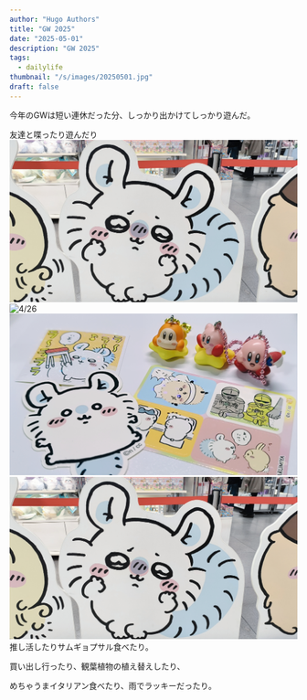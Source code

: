 ```yaml
---
author: "Hugo Authors"
title: "GW 2025"
date: "2025-05-01"
description: "GW 2025"
tags:
  - dailylife
thumbnail: "/s/images/20250501.jpg"
draft: false
---
```


今年のGWは短い連休だった分、しっかり出かけてしっかり遊んだ。
  
友達と喋ったり遊んだり  
![4/26](IMG_20250429_214903.jpg)  
![4/26](IMG_20250429_214206.jpg)  
![4/29](IMG_20250429_214253.jpg)  
![4/29](IMG_20250429_214903.jpg)  
推し活したりサムギョプサル食べたり。
  
買い出し行ったり、観葉植物の植え替えしたり、
  
めちゃうまイタリアン食べたり、雨でラッキーだったり。
